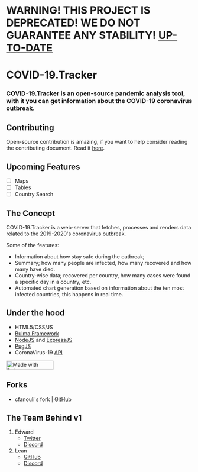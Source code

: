 # WARNING! THIS PROJECT IS DEPRECATED! WE DO NOT GUARANTEE ANY STABILITY! [UP-TO-DATE](https://covidtrack.tk)
# COVID-19.Tracker
### COVID-19.Tracker is an open-source pandemic analysis tool, with it you can get information about the COVID-19 coronavirus outbreak.

## Contributing
Open-source contribution is amazing, if you want to help consider reading the contributing document.
Read it [here](https://github.com/pasenidis/covid19-stats/blob/master/CONTRIBUTING.md).

## Upcoming Features
- [ ] Maps
- [ ] Tables
- [ ] Country Search

## The Concept
COVID-19.Tracker is a web-server that fetches, processes and renders data related to the 2019-2020's coronavirus outbreak.

Some of the features:
- Information about how stay safe during the outbreak; 
- Summary; how many people are infected, how many recovered and how many have died.
- Country-wise data; recovered per country, how many cases were found a specific day in a country, etc.
- Automated chart generation based on information about the ten most infected countries, this happens in real time.

## Under the hood
* HTML5/CSS/JS
* [Bulma Framework](https://bulma.io)
* [NodeJS](https://nodejs.org) and [ExpressJS](https://expressjs.com)
* [PugJS](https://pugjs.org/)
* CoronaVirus-19 [API](https://coronavirus-19-api.herokuapp.com/countries)
<a href="https://bulma.io">
<img src="https://bulma.io/images/made-with-bulma--dark.png" alt="Made with Bulma" width="128" height="24">
</a>

## Forks
* cfanouli's fork | [GitHub](https://github.com/cfanoulis/covid19-stats)

## The Team Behind v1
1. Edward
    * [Twitter](https://twitter.com/EdwardPasenidis)
    * [Discord](https://discord.gg/vBfeT8D)
2. Lean
    * [GitHub](https://github.com/TasosY2K)
    * [Discord](https://xn--rihy934p.ws/discord)
